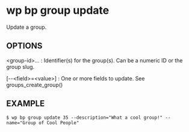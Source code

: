 #	wp bp group update

Update a group.


## OPTIONS

&lt;group-id&gt;...
: Identifier(s) for the group(s). Can be a numeric ID or the group slug.

[--&lt;field&gt;=&lt;value&gt;]
: One or more fields to update. See groups_create_group()

## EXAMPLE

    $ wp bp group update 35 --description="What a cool group!" --name="Group of Cool People"
